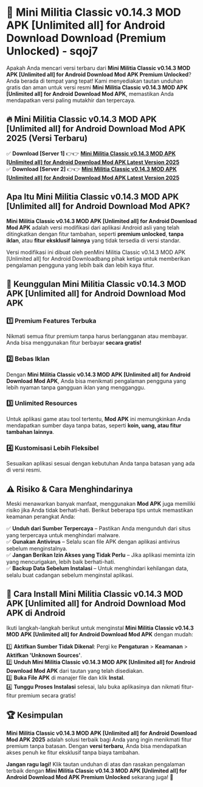 # 🎯 Mini Militia Classic v0.14.3 MOD APK [Unlimited all] for Android Download  Download (Premium Unlocked) -  sqoj7

Apakah Anda mencari versi terbaru dari **Mini Militia Classic v0.14.3 MOD APK [Unlimited all] for Android Download Mod APK Premium Unlocked**? Anda berada di tempat yang tepat! Kami menyediakan tautan unduhan gratis dan aman untuk versi resmi **Mini Militia Classic v0.14.3 MOD APK [Unlimited all] for Android Download Mod APK**, memastikan Anda mendapatkan versi paling mutakhir dan terpercaya.

## 🔥 Mini Militia Classic v0.14.3 MOD APK [Unlimited all] for Android Download Mod APK 2025 (Versi Terbaru)

✅ **Download [Server 1]** 👉👉 [**Mini Militia Classic v0.14.3 MOD APK [Unlimited all] for Android Download Mod APK Latest Version 2025**](https://momento.my/?title=Mini_Militia_Classic_v0.14.3_MOD_APK_[Unlimited_all]_for_Android_Download)  
✅ **Download [Server 2]** 👉👉 [**Mini Militia Classic v0.14.3 MOD APK [Unlimited all] for Android Download Mod APK Latest Version 2025**](https://momento.my/?title=Mini_Militia_Classic_v0.14.3_MOD_APK_[Unlimited_all]_for_Android_Download)  

## Apa Itu Mini Militia Classic v0.14.3 MOD APK [Unlimited all] for Android Download Mod APK?

**Mini Militia Classic v0.14.3 MOD APK [Unlimited all] for Android Download Mod APK** adalah versi modifikasi dari aplikasi Android asli yang telah ditingkatkan dengan fitur tambahan, seperti **premium unlocked**, **tanpa iklan**, atau **fitur eksklusif lainnya** yang tidak tersedia di versi standar.

Versi modifikasi ini dibuat oleh penMini Militia Classic v0.14.3 MOD APK [Unlimited all] for Android Downloadbang pihak ketiga untuk memberikan pengalaman pengguna yang lebih baik dan lebih kaya fitur.

## 🎯 Keunggulan Mini Militia Classic v0.14.3 MOD APK [Unlimited all] for Android Download Mod APK

### 1️⃣ Premium Features Terbuka
Nikmati semua fitur premium tanpa harus berlangganan atau membayar. Anda bisa menggunakan fitur berbayar **secara gratis!**

### 2️⃣ Bebas Iklan
Dengan **Mini Militia Classic v0.14.3 MOD APK [Unlimited all] for Android Download Mod APK**, Anda bisa menikmati pengalaman pengguna yang lebih nyaman tanpa gangguan iklan yang mengganggu.

### 3️⃣ Unlimited Resources
Untuk aplikasi game atau tool tertentu, **Mod APK** ini memungkinkan Anda mendapatkan sumber daya tanpa batas, seperti **koin, uang, atau fitur tambahan lainnya**.

### 4️⃣ Kustomisasi Lebih Fleksibel
Sesuaikan aplikasi sesuai dengan kebutuhan Anda tanpa batasan yang ada di versi resmi.

## ⚠️ Risiko & Cara Menghindarinya

Meski menawarkan banyak manfaat, menggunakan **Mod APK** juga memiliki risiko jika Anda tidak berhati-hati. Berikut beberapa tips untuk memastikan keamanan perangkat Anda:

✅ **Unduh dari Sumber Terpercaya** – Pastikan Anda mengunduh dari situs yang terpercaya untuk menghindari malware.  
✅ **Gunakan Antivirus** – Selalu scan file APK dengan aplikasi antivirus sebelum menginstalnya.  
✅ **Jangan Berikan Izin Akses yang Tidak Perlu** – Jika aplikasi meminta izin yang mencurigakan, lebih baik berhati-hati.  
✅ **Backup Data Sebelum Instalasi** – Untuk menghindari kehilangan data, selalu buat cadangan sebelum menginstal aplikasi.

## 📌 Cara Install Mini Militia Classic v0.14.3 MOD APK [Unlimited all] for Android Download Mod APK di Android

Ikuti langkah-langkah berikut untuk menginstal **Mini Militia Classic v0.14.3 MOD APK [Unlimited all] for Android Download Mod APK** dengan mudah:

1️⃣ **Aktifkan Sumber Tidak Dikenal**: Pergi ke **Pengaturan** > **Keamanan** > **Aktifkan 'Unknown Sources'**.  
2️⃣ **Unduh Mini Militia Classic v0.14.3 MOD APK [Unlimited all] for Android Download Mod APK** dari tautan yang telah disediakan.  
3️⃣ **Buka File APK** di manajer file dan klik **Instal**.  
4️⃣ **Tunggu Proses Instalasi** selesai, lalu buka aplikasinya dan nikmati fitur-fitur premium secara gratis!

## 🏆 Kesimpulan

**Mini Militia Classic v0.14.3 MOD APK [Unlimited all] for Android Download Mod APK 2025** adalah solusi terbaik bagi Anda yang ingin menikmati fitur premium tanpa batasan. Dengan **versi terbaru**, Anda bisa mendapatkan akses penuh ke fitur eksklusif tanpa biaya tambahan.

**Jangan ragu lagi!** Klik tautan unduhan di atas dan rasakan pengalaman terbaik dengan **Mini Militia Classic v0.14.3 MOD APK [Unlimited all] for Android Download Mod APK Premium Unlocked** sekarang juga! 🚀
